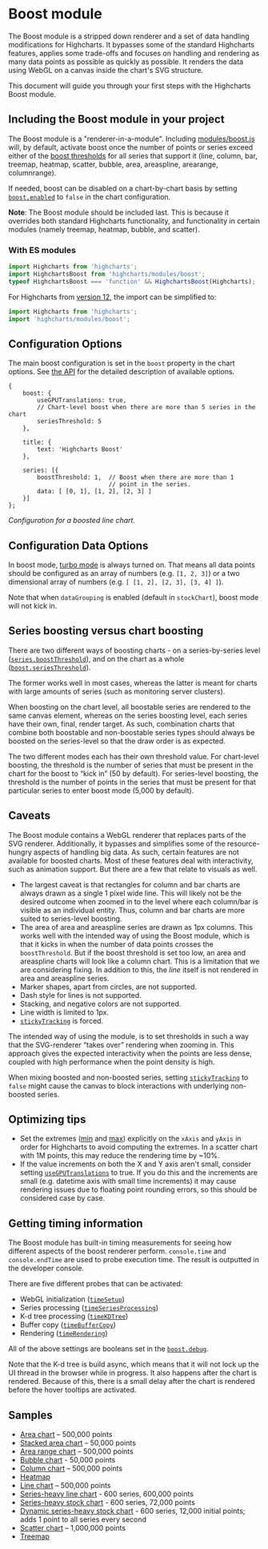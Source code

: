 Boost module
============

The Boost module is a stripped down renderer and a set of data handling modifications for Highcharts. It bypasses some of the standard Highcharts features, applies some trade-offs and focuses on handling and rendering as many data points as possible as quickly as possible. It renders the data using WebGL on a canvas inside the chart's SVG structure.

This document will guide you through your first steps with the Highcharts Boost module.

Including the Boost module in your project
------------------------------------------

The Boost module is a "renderer-in-a-module". Including [modules/boost.js](https://code.highcharts.com/modules/boost.js) will, by default, activate boost once the number of points or series exceed either of the [boost thresholds](#series-boosting-versus-chart-boosting) for all series that support it (line, column, bar, treemap, heatmap, scatter, bubble, area, areaspline, arearange, columnrange).

If needed, boost can be disabled on a chart-by-chart basis by setting [`boost.enabled`](https://api.highcharts.com/highcharts/boost.enabled) to `false` in the chart configuration.

**Note**: The Boost module should be included last. This is because it overrides both standard Highcharts functionality, and functionality in certain modules (namely treemap, heatmap, bubble, and scatter).

### With ES modules
```js
import Highcharts from 'highcharts';
import HighchartsBoost from 'highcharts/modules/boost';
typeof HighchartsBoost === 'function' && HighchartsBoost(Highcharts);
```

For Highcharts from [version 12](https://www.highcharts.com/docs/getting-started/version-12), the import can be simplified to:
```js
import Highcharts from 'highcharts';
import 'highcharts/modules/boost';
```

Configuration Options
---------------------

The main boost configuration is set in the `boost` property in the chart options. See [the API](https://api.highcharts.com/highcharts/boost) for the detailed description of available options.

    {
        boost: {
            useGPUTranslations: true,
            // Chart-level boost when there are more than 5 series in the chart
            seriesThreshold: 5
        },

        title: {
            text: 'Highcharts Boost'
        },

        series: [{
            boostThreshold: 1,  // Boost when there are more than 1
                                // point in the series.
            data: [ [0, 1], [1, 2], [2, 3] ]
        }]
    };

_Configuration for a boosted line chart._

Configuration Data Options
--------------------------

In boost mode, [turbo mode](https://api.highcharts.com/highcharts/plotOptions.series.turboThreshold) is always turned on. That means all data points should be configured as an array of numbers (e.g. `[1, 2, 3]`) or a two dimensional array of numbers (e.g. `[ [1, 2], [2, 3], [3, 4] ]`).

Note that when `dataGrouping` is enabled (default in `stockChart`), boost mode will not kick in.

Series boosting versus chart boosting
-------------------------------------

There are two different ways of boosting charts - on a series-by-series level ([`series.boostThreshold`](https://api.highcharts.com/highcharts/plotOptions.series.boostThreshold)), and on the chart as a whole ([`boost.seriesThreshold`](https://api.highcharts.com/highcharts/boost.seriesThreshold)).

The former works well in most cases, whereas the latter is meant for charts with large amounts of series (such as monitoring server clusters).

When boosting on the chart level, all boostable series are rendered to the same canvas element, whereas on the series boosting level, each series have their own, final, render target. As such, combination charts that combine both boostable and non-boostable series types should always be boosted on the series-level so that the draw order is as expected.

The two different modes each has their own threshold value. For chart-level boosting, the threshold is the number of series that must be present in the chart for the boost to “kick in” (50 by default). For series-level boosting, the threshold is the number of points in the series that must be present for that particular series to enter boost mode (5,000 by default).

Caveats
-------

The Boost module contains a WebGL renderer that replaces parts of the SVG renderer. Additionally, it bypasses and simplifies some of the resource-hungry aspects of handling big data. As such, certain features are not available for boosted charts. Most of these features deal with interactivity, such as animation support. But there are a few that relate to visuals as well.

* The largest caveat is that rectangles for column and bar charts are always drawn as a single 1 pixel wide line. This will likely not be the desired outcome when zoomed in to the level where each column/bar is visible as an individual entity. Thus, column and bar charts are more suited to series-level boosting.
* The area of area and areaspline series are drawn as 1px columns. This works well with the intended way of using the Boost module, which is that it kicks in when the number of data points crosses the `boostThreshold`. But if the boost threshold is set too low, an area and areaspline charts will look like a column chart. This is a limitation that we are considering fixing. In addition to this, the _line_ itself is not rendered in area and areaspline series.
* Marker shapes, apart from circles, are not supported.
* Dash style for lines is not supported.
* Stacking, and negative colors are not supported.
* Line width is limited to 1px.
* [`stickyTracking`](https://api.highcharts.com/highcharts/plotOptions.series.stickyTracking) is forced.

The intended way of using the module, is to set thresholds in such a way that the SVG-renderer “takes over” rendering when zooming in. This approach gives the expected interactivity when the points are less dense, coupled with high performance when the point density is high.

When mixing boosted and non-boosted series, setting [`stickyTracking`](https://api.highcharts.com/highcharts/plotOptions.series.stickyTracking) to `false` might cause the canvas to block interactions with underlying non-boosted series.

Optimizing tips
---------------

* Set the extremes ([min](https://api.highcharts.com/highcharts/xAxis.min) and [max](https://api.highcharts.com/highcharts/xAxis.max)) explicitly on the `xAxis` and `yAxis` in order for Highcharts to avoid computing the extremes. In a scatter chart with 1M points, this may reduce the rendering time by ~10%.
* If the value increments on both the X and Y axis aren't small, consider setting [`useGPUTranslations`](https://api.highcharts.com/highcharts/boost.useGPUTranslations) to true. If you do this and the increments are small (e.g. datetime axis with small time increments) it may cause rendering issues due to floating point rounding errors, so this should be considered case by case.


Getting timing information
--------------------------

The Boost module has built-in timing measurements for seeing how different aspects of the boost renderer perform. `console.time` and `console.endTime` are used to probe execution time. The result is outputted in the developer console.

There are five different probes that can be activated:

*   WebGL initialization ([`timeSetup`](https://api.highcharts.com/highcharts/boost.debug.timeSetup))
*   Series processing ([`timeSeriesProcessing`](https://api.highcharts.com/highcharts/boost.debug.timeSeriesProcessing))
*   K-d tree processing ([`timeKDTree`](https://api.highcharts.com/highcharts/boost.debug.timeKDTree))
*   Buffer copy ([`timeBufferCopy`](https://api.highcharts.com/highcharts/boost.debug.timeBufferCopy))
*   Rendering ([`timeRendering`](https://api.highcharts.com/highcharts/boost.debug.timeRendering))

All of the above settings are booleans set in the [`boost.debug`](https://api.highcharts.com/highcharts/boost.debug).

Note that the K-d tree is build async, which means that it will not lock up the UI thread in the browser while in progress. It also happens after the chart is rendered. Because of this, there is a small delay after the chart is rendered before the hover tooltips are activated.

Samples
-------

*   [Area chart](https://highcharts.com/samples/highcharts/boost/area) – 500,000 points
*   [Stacked area chart](https://highcharts.com/samples/highcharts/boost/area-stacked) – 50,000 points
*   [Area range chart](https://highcharts.com/samples/highcharts/boost/arearange) – 500,000 points
*   [Bubble chart](https://highcharts.com/samples/highcharts/boost/bubble) - 50,000 points
*   [Column chart](https://highcharts.com/samples/highcharts/boost/column) – 500,000 points
*   [Heatmap](https://highcharts.com/samples/highcharts/boost/heatmap)
*   [Line chart](https://highcharts.com/samples/highcharts/boost/line) – 500,000 points
*   [Series-heavy line chart](https://highcharts.com/samples/highcharts/boost/line-series-heavy) - 600 series, 600,000 points
*   [Series-heavy stock chart](https://highcharts.com/samples/highcharts/boost/line-series-heavy-stock) \- 600 series, 72,000 points
*   [Dynamic series-heavy stock chart](https://highcharts.com/samples/highcharts/boost/line-series-heavy-dynamic) - 600 series, 12,000 initial points; adds 1 point to all series every second
*   [Scatter chart](https://highcharts.com/samples/highcharts/boost/scatter) – 1,000,000 points
*   [Treemap](https://highcharts.com/samples/highcharts/boost/treemap)
